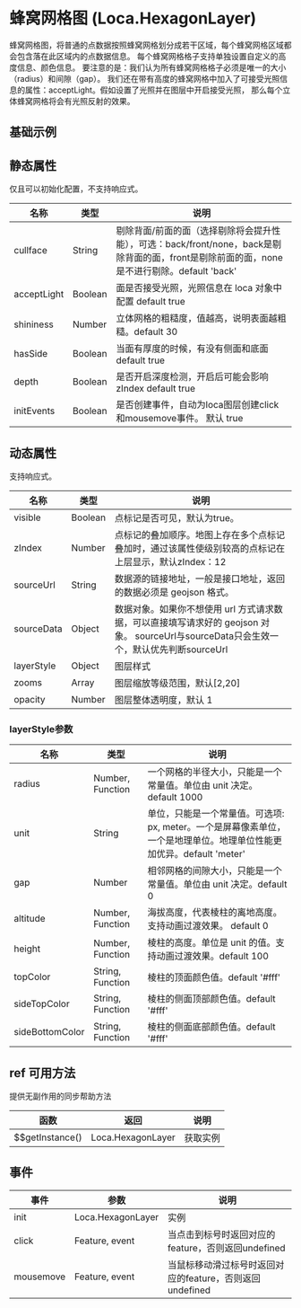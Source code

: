 # 蜂窝网格图 (Loca.HexagonLayer)
蜂窝网格图，将普通的点数据按照蜂窝网格划分成若干区域，每个蜂窝网格区域都会包含落在此区域内的点数据信息。 每个蜂窝网格格子支持单独设置自定义的高度信息、颜色信息。 要注意的是：我们认为所有蜂窝网格格子必须是唯一的大小（radius）和间隙（gap）。 我们还在带有高度的蜂窝网格中加入了可接受光照信息的属性：acceptLight。假如设置了光照并在图层中开启接受光照， 那么每个立体蜂窝网格将会有光照反射的效果。

## 基础示例

<vuep template="#example"></vuep>

<script v-pre type="text/x-template" id="example">

  <template>
    <div class="amap-page-container">
      <el-amap :zoom="zoom" :center="center" :pitch="pitch" view-mode="3D" @init="initMap" :show-label="false" class="amap-demo">
        <el-amap-loca :amb-light="ambLight" :dir-light="dirLight" :point-light="pointLight">
          <el-amap-loca-hexagon :visible="visible" :source-url="sourceUrl" :layer-style="layerStyle"></el-amap-loca-hexagon>
        </el-amap-loca>
      </el-amap>
      <div class="toolbar">
        <button type="button" name="button" @click="toggleVisible">{{visible ? '隐藏标记' : '显示标记'}}</button>
      </div>
    </div>
  </template>

  <style>
    .amap-demo {
      height: 300px;
    }
  </style>

  <script>
    var colors = ['#F4FFB3', '#BFDDA8', '#96CA8D', '#75BA89', '#5EAC86', '#4D9A96', '#3F748F', '#1D3748'].reverse();
    var heights = [100, 200, 300, 900, 1000, 1200, 1500, 3000];
  // 计算路口rank之和
    function sum(arr) {
        var sum = 0;
        arr.forEach(a => {
            sum += a.properties.rank;
        });
        return sum;
    }
    var map = null;
    module.exports = {
      name: 'amap-page',
      data() {
        return {
          zoom: 11.43,
          pitch: 55,
          center: [120.2446746826172, 30.199146446037616],
          visible: true,
          ambLight: {
              intensity: 0.7,
              color: '#7b7bff',
          },
          dirLight: {
              intensity: 0.8,
              color: '#fff',
              target: [0, 0, 0],
              position: [0, -1, 1],
          },
          pointLight:  {
              color: 'rgb(240,88,25)',
              position: [112.028276, 31.58538, 2000000],
              intensity: 3,
              // 距离表示从光源到光照强度为 0 的位置，0 就是光不会消失。
              distance: 5000000,
          },
          sourceUrl: 'https://a.amap.com/Loca/static/loca-v2/demos/mock_data/hz_road_level.json',
          layerStyle: {
              unit: 'meter',
              radius: 120,
              gap: 0,
              altitude: 0,
              height: function (index, feature) {
                  var ranks = sum(feature.coordinates);
                  // return ranks < 60 ? heights[2] : heights[6];
                  return ranks < 20 ?
                      heights[0] : ranks < 40 ?
                          heights[1] : ranks < 60 ?
                              heights[2] : ranks < 80 ?
                                  heights[3] : ranks < 100 ?
                                      heights[4] : ranks < 120 ?
                                          heights[5] : ranks < 130 ?
                                              heights[6] : heights[7];
              },
              topColor: function (index, feature) {
                  var ranks = sum(feature.coordinates);
                  // return ranks < 60 ? colors[1] : colors[6];
                  return ranks < 20 ?
                      colors[0] : ranks < 40 ?
                          colors[1] : ranks < 60 ?
                              colors[2] : ranks < 80 ?
                                  colors[3] : ranks < 100 ?
                                      colors[4] : ranks < 120 ?
                                          colors[5] : ranks < 130 ?
                                              colors[6] : colors[7];
              },
              sideBottomColor: function (index, feature) {
                  var ranks = sum(feature.coordinates);
                  // return ranks < 60 ? colors[1] : colors[6];
                  return ranks < 20 ?
                      colors[0] : ranks < 40 ?
                          colors[1] : ranks < 60 ?
                              colors[2] : ranks < 80 ?
                                  colors[3] : ranks < 100 ?
                                      colors[4] : ranks < 120 ?
                                          colors[5] : ranks < 130 ?
                                              colors[6] : colors[7];
              },
              sideTopColor: function (index, feature) {
                  var ranks = sum(feature.coordinates);
                  // return ranks < 60 ? colors[1] : colors[6];
                  return ranks < 20 ?
                      colors[0] : ranks < 40 ?
                          colors[1] : ranks < 60 ?
                              colors[2] : ranks < 80 ?
                                  colors[3] : ranks < 100 ?
                                      colors[4] : ranks < 120 ?
                                          colors[5] : ranks < 130 ?
                                              colors[6] : colors[7];
              }
          }
        };
      },
      methods: {
        toggleVisible() {
          this.visible = !this.visible;
        },
        initMap(e){
          map = e;
        }
      }
    };
  </script>

</script>


## 静态属性
仅且可以初始化配置，不支持响应式。

名称 | 类型 | 说明
---|---|---|
cullface | String | 剔除背面/前面的面（选择剔除将会提升性能），可选：back/front/none，back是剔除背面的面，front是剔除前面的面，none是不进行剔除。default 'back'
acceptLight | Boolean | 面是否接受光照，光照信息在 loca 对象中配置 default true
shininess | Number | 立体网格的粗糙度，值越高，说明表面越粗糙。default 30
hasSide | Boolean | 当面有厚度的时候，有没有侧面和底面 default true
depth | Boolean | 是否开启深度检测，开启后可能会影响zIndex  default true
initEvents | Boolean | 是否创建事件，自动为loca图层创建click和mousemove事件。 默认 true

## 动态属性
支持响应式。

名称 | 类型 | 说明
---|---|---|
visible | Boolean | 点标记是否可见，默认为true。
zIndex | Number | 点标记的叠加顺序。地图上存在多个点标记叠加时，通过该属性使级别较高的点标记在上层显示，默认zIndex：12
sourceUrl | String | 数据源的链接地址，一般是接口地址，返回的数据必须是 geojson 格式。
sourceData | Object | 数据对象。如果你不想使用 url 方式请求数据，可以直接填写请求好的 geojson 对象。  sourceUrl与sourceData只会生效一个，默认优先判断sourceUrl
layerStyle | Object | 图层样式
zooms | Array | 图层缩放等级范围，默认[2,20]
opacity | Number | 图层整体透明度，默认 1

### layerStyle参数
名称 | 类型 | 说明
---|---|---|
radius | Number, Function | 一个网格的半径大小，只能是一个常量值。单位由 unit 决定。 default 1000
unit | String | 单位，只能是一个常量值。可选项: px, meter。一个是屏幕像素单位，一个是地理单位。地理单位性能更加优异。default 'meter'
gap | Number | 相邻网格的间隙大小，只能是一个常量值。单位由 unit 决定。default 0
altitude  | Number, Function | 海拔高度，代表棱柱的离地高度。支持动画过渡效果。 default 0
height  | Number, Function | 棱柱的高度。单位是 unit 的值。支持动画过渡效果。default 100
topColor | String, Function | 棱柱的顶面颜色值。default '#fff'
sideTopColor | String, Function | 棱柱的侧面顶部颜色值。default '#fff'
sideBottomColor | String, Function | 棱柱的侧面底部颜色值。default '#fff'

## ref 可用方法
提供无副作用的同步帮助方法

函数 | 返回 | 说明
---|---|---|
$$getInstance() | Loca.HexagonLayer | 获取实例

## 事件

事件 | 参数 | 说明
---|---|---|
init | Loca.HexagonLayer | 实例
click | Feature, event | 当点击到标号时返回对应的feature，否则返回undefined
mousemove | Feature, event | 当鼠标移动滑过标号时返回对应的feature，否则返回undefined
